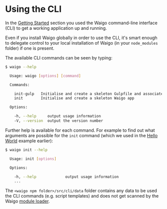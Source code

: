 # Using the CLI

In the [Getting Started](#getting-started) section you used the Waigo command-line interface (CLI) to get a 
working application up and running. 

Even if you install Waigo globally in order to use the CLI, it's smart enough to delegate control to your local 
installation of Waigo (in your `node_modules` folder) if one is present.

The available CLI commands can be seen by typing:

```bash
$ waigo --help

  Usage: waigo [options] [command]

  Commands:

    init-gulp   Initialise and create a skeleton Gulpfile and associated tasks
    init        Initialise and create a skeleton Waigo app

  Options:

    -h, --help     output usage information
    -V, --version  output the version number
``` 

Further help is available for each command. For example to find out what 
arguments are possible for the `init` command (which we used in the 
[Hello World](#hello-world) example earlier):

```bash
$ waigo init --help

  Usage: init [options]

  Options:

    -h, --help             output usage information
    ...
```

The `<waigo npm folder>/src/cli/data` folder contains 
any data to be used the CLI commands (e.g. script templates) and does not get 
scanned by the Waigo [module loader](#module-loader). 


